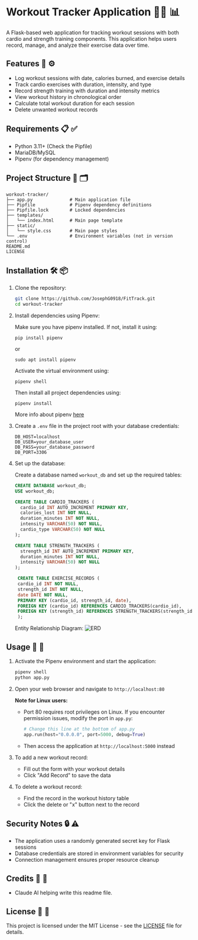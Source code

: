 # Workout Tracker Application 🏋️‍♂️ 📊

A Flask-based web application for tracking workout sessions with both cardio and strength training components. This application helps users record, manage, and analyze their exercise data over time.

## Features 🔧 ⚙️

- Log workout sessions with date, calories burned, and exercise details
- Track cardio exercises with duration, intensity, and type
- Record strength training with duration and intensity metrics
- View workout history in chronological order
- Calculate total workout duration for each session
- Delete unwanted workout records

## Requirements 📋 ✅

- Python 3.11+ (Check the Pipfile)
- MariaDB/MySQL
- Pipenv (for dependency management)

## Project Structure 📂 🗂️

```
workout-tracker/
├── app.py              # Main application file
├── Pipfile             # Pipenv dependency definitions
├── Pipfile.lock        # Locked dependencies
├── templates/
│   └── index.html      # Main page template
├── static/
│   └── style.css       # Main page styles
└── .env                # Environment variables (not in version control)
README.md
LICENSE
```

## Installation 🛠️ 📦

1. Clone the repository:
   ```bash
   git clone https://github.com/JosephG0918/FitTrack.git
   cd workout-tracker
   ```

2. Install dependencies using Pipenv:
   
   Make sure you have pipenv installed. If not, install it using:
   ```
   pip install pipenv
   ```
   or
   ```
   sudo apt install pipenv
   ```
   
   Activate the virtual environment using:
   ```
   pipenv shell
   ```

   Then install all project dependencies using:
   ```
   pipenv install
   ```

   More info about pipenv [here](https://pypi.org/project/pipenv/)

3. Create a `.env` file in the project root with your database credentials:
   ```
   DB_HOST=localhost
   DB_USER=your_database_user
   DB_PASS=your_database_password
   DB_PORT=3306
   ```

4. Set up the database:
   
   Create a database named `workout_db` and set up the required tables:

   ```sql
   CREATE DATABASE workout_db;
   USE workout_db;

   CREATE TABLE CARDIO_TRACKERS (
     cardio_id INT AUTO_INCREMENT PRIMARY KEY,
     calories_lost INT NOT NULL,
     duration_minutes INT NOT NULL,
     intensity VARCHAR(50) NOT NULL,
     cardio_type VARCHAR(50) NOT NULL
   );

   CREATE TABLE STRENGTH_TRACKERS (
     strength_id INT AUTO_INCREMENT PRIMARY KEY,
     duration_minutes INT NOT NULL,
     intensity VARCHAR(50) NOT NULL
   );

    CREATE TABLE EXERCISE_RECORDS (
    cardio_id INT NOT NULL,
    strength_id INT NOT NULL,
    date DATE NOT NULL,
    PRIMARY KEY (cardio_id, strength_id, date),
    FOREIGN KEY (cardio_id) REFERENCES CARDIO_TRACKERS(cardio_id),
    FOREIGN KEY (strength_id) REFERENCES STRENGTH_TRACKERS(strength_id)
    );
   ```

   Entity Relationship Diagram:
   ![ERD](https://github.com/user-attachments/assets/d46587be-d8d4-46b8-aa79-a79c116fba1a)

## Usage 📝 🚀

1. Activate the Pipenv environment and start the application:
   ```bash
   pipenv shell
   python app.py
   ```

2. Open your web browser and navigate to `http://localhost:80`

   **Note for Linux users:** 
   - Port 80 requires root privileges on Linux. If you encounter permission issues, modify the port in `app.py`:
     ```python
     # Change this line at the bottom of app.py
     app.run(host="0.0.0.0", port=5000, debug=True)
     ```
   - Then access the application at `http://localhost:5000` instead

3. To add a new workout record:
   - Fill out the form with your workout details
   - Click "Add Record" to save the data

4. To delete a workout record:
   - Find the record in the workout history table
   - Click the delete or "x" button next to the record

## Security Notes 🔒 ⚠️

- The application uses a randomly generated secret key for Flask sessions
- Database credentials are stored in environment variables for security
- Connection management ensures proper resource cleanup

## Credits 🙏 🏅
- Claude AI helping write this readme file.

## License 📜 📝

This project is licensed under the MIT License - see the [LICENSE](LICENSE) file for details.